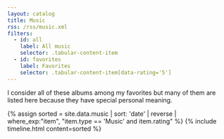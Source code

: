 ```yaml
---
layout: catalog
title: Music
rss: /rss/music.xml
filters:
  - id: all
    label: All music
    selector: .tabular-content-item
  - id: favorites
    label: Favorites
    selector: .tabular-content-item[data-rating='5']
---
```


I consider all of these albums among my favorites but many of them are listed here because they have special personal meaning.

{% assign sorted = site.data.music | sort: 'date' | reverse | where_exp:"item", "item.type == 'Music' and item.rating" %}
{% include timeline.html content=sorted %}